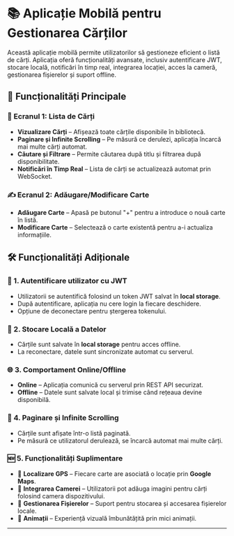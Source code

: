 # 📚 Aplicație Mobilă pentru Gestionarea Cărților

Această aplicație mobilă permite utilizatorilor să gestioneze eficient o listă de cărți. Aplicația oferă funcționalități avansate, inclusiv autentificare JWT, stocare locală, notificări în timp real, integrarea locației, acces la cameră, gestionarea fișierelor și suport offline.

## 🚀 Funcționalități Principale

### 📌 Ecranul 1: Lista de Cărți
- **Vizualizare Cărți** – Afișează toate cărțile disponibile în bibliotecă.
- **Paginare și Infinite Scrolling** – Pe măsură ce derulezi, aplicația încarcă mai multe cărți automat.
- **Căutare și Filtrare** – Permite căutarea după titlu și filtrarea după disponibilitate.
- **Notificări în Timp Real** – Lista de cărți se actualizează automat prin WebSocket.

### ✍️ Ecranul 2: Adăugare/Modificare Carte
- **Adăugare Carte** – Apasă pe butonul "+" pentru a introduce o nouă carte în listă.
- **Modificare Carte** – Selectează o carte existentă pentru a-i actualiza informațiile.

## 🛠️ Funcționalități Adiționale

### 🔑 1. Autentificare utilizator cu JWT
- Utilizatorii se autentifică folosind un token JWT salvat în **local storage**.
- După autentificare, aplicația nu cere login la fiecare deschidere.
- Opțiune de deconectare pentru ștergerea tokenului.

### 💾 2. Stocare Locală a Datelor
- Cărțile sunt salvate în **local storage** pentru acces offline.
- La reconectare, datele sunt sincronizate automat cu serverul.

### 🌐 3. Comportament Online/Offline
- **Online** – Aplicația comunică cu serverul prin REST API securizat.
- **Offline** – Datele sunt salvate local și trimise când rețeaua devine disponibilă.

### 📖 4. Paginare și Infinite Scrolling
- Cărțile sunt afișate într-o listă paginată.
- Pe măsură ce utilizatorul derulează, se încarcă automat mai multe cărți.

### 🆕 5. Funcționalități Suplimentare
- 📍 **Localizare GPS** – Fiecare carte are asociată o locație prin **Google Maps**.
- 📸 **Integrarea Camerei** – Utilizatorii pot adăuga imagini pentru cărți folosind camera dispozitivului.
- 📂 **Gestionarea Fișierelor** – Suport pentru stocarea și accesarea fișierelor locale.
- 🎨 **Animații** – Experiență vizuală îmbunătățită prin mici animații.

---

